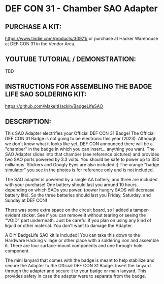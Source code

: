# DEF CON 31 - Chamber SAO Adapter

## PURCHASE A KIT:
https://www.tindie.com/products/30971/  or purchase at Hacker Warehouse at DEF CON 31 in the Vendor Area.

## YOUTUBE TUTORIAL / DEMONSTRATION: 
TBD 

## INSTRUCTIONS FOR ASSEMBLING THE BADGE LIFE SAO SOLDERING KIT:  
https://github.com/MakeItHackin/BadgeLifeSAO  

## DESCRIPTION:  
This SAO Adapter electrifies your Official DEF CON 31 Badge!  The Official DEF CON 31 Badge is not going to be electronic this year (2023).  Although we don't know what it looks like yet, DEF CON announced there will be a "chamber" in the badge in which you can insert... anything you want.  The SAO Adapter slides into that chamber (see reference pictures) and provides two SAO ports powered by 3.3 volts. You should be safe to power up to 350 milliamps.  Stickers and Googly Eyes are also included :)  The orange "badge simulator" you see in the photos is for reference only and is not included.

The SAO adapter is powered by a single AA battery, and three are included with your purchase!  One battery should last you around 10 hours, depending on which SAOs you power.  (power hungry SAOS will decrease battery life).  So the three batteries should last you Friday, Saturday, and Sunday at DEF CON!  

There was some extra space on the circuit board, so I added a tamper-evident sticker.  See if you can remove it without tearing or seeing the "VOID" part underneath.  Just be careful if you plan on using any kind of liquid or other material.  You don't want to damage the Adapter.  

A DIY BadgeLife SAO kit is included!  You can take this down to the Hardware Hacking village or other place with a soldering iron and assemble it.  There are four surface-mount components and one through-hole component.  

The mini lanyard that comes with the badge is meant to help stabilize and secure the Adapter to the Official DEF CON 31 Badge.  Insert the lanyard through the adapter and secure it to your badge or main lanyard.  This provides safety in case the adapter were to separate from the badge.
